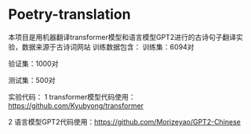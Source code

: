 # Poetry-translation
本项目是用机器翻译transformer模型和语言模型GPT2进行的古诗句子翻译实验，数据来源于古诗词网站
训练数据包含：
训练集：6094对

验证集：1000对

测试集：500对

实验代码：
1 transformer模型代码使用：https://github.com/Kyubyong/transformer

2 语言模型GPT2代码使用：https://github.com/Morizeyao/GPT2-Chinese
